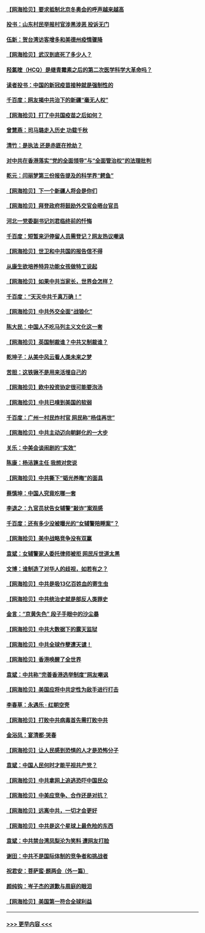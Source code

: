 #### [【网海拾贝】要求抵制北京冬奥会的呼声越来越高](../pages/nsc993/n12868962.md?t=04100452) 
#### [投书：山东村民举报村官涉黑涉恶 投诉无门](../pages/nsc993/n12869726.md?t=04100452) 
#### [伍新：贺台湾访客增多和美德州疫情骤降](../pages/nsc993/n12865651.md?t=04100452) 
#### [【网海拾贝】武汉到底死了多少人？](../pages/nsc993/n12863707.md?t=04100452) 
#### [羟氯喹（HCQ）是继青霉素之后的第二次医学科学大革命吗？](../pages/nsc993/n12638564.md?t=04100452) 
#### [读者投书：中国的新冠疫苗接种就是强制性的](../pages/nsc993/n12859932.md?t=04100452) 
#### [千百度：网友揭中共治下的新疆“毫无人权”](../pages/nsc993/n12858385.md?t=04100452) 
#### [【网海拾贝】打了中共国疫苗之后如何？](../pages/nsc993/n12857866.md?t=04100452) 
#### [曾慧燕：司马璐走入历史 功载千秋](../pages/nsc993/n12856996.md?t=04100452) 
#### [清竹：是执法 还是赤匪在抢劫？](../pages/nsc993/n12856952.md?t=04100452) 
#### [对中共在香港落实“党的全面领导”与“全面管治权”的法理批判](../pages/nsc993/n12856929.md?t=04100452) 
#### [乾元：闫丽梦第三份报告提及的科学界“鳄鱼”](../pages/nsc993/n12855985.md?t=04100452) 
#### [【网海拾贝】下一个新疆人将会是你们](../pages/nsc993/n12855864.md?t=04100452) 
#### [【网海拾贝】拜登政府将鼓励外交官会晤台官员](../pages/nsc993/n12853615.md?t=04100452) 
#### [河北一党委副书记刘君临终前的忏悔](../pages/nsc993/n12849420.md?t=04100452) 
#### [千百度：短暂来沪停留人员需登记？网友热议嘲讽](../pages/nsc993/n12853497.md?t=04100452) 
#### [【网海拾贝】世卫和中共国的报告信不得](../pages/nsc993/n12850902.md?t=04100452) 
#### [从康生欲培养特异功能女孩做特工说起](../pages/nsc993/n12849289.md?t=04100452) 
#### [【网海拾贝】如果中共当家长，世界会怎样？](../pages/nsc993/n12848436.md?t=04100452) 
#### [千百度：“天灭中共千真万确！”](../pages/nsc993/n12845659.md?t=04100452) 
#### [【网海拾贝】中共外交全面“战狼化”](../pages/nsc993/n12845607.md?t=04100452) 
#### [陈大民：中国人不吃马列主义文化这一套](../pages/nsc993/n12842496.md?t=04100452) 
#### [【网海拾贝】英国制裁谁？中共又制裁谁？](../pages/nsc993/n12840909.md?t=04100452) 
#### [乾坤子：从美中风云看人类未来之梦](../pages/nsc993/n12840590.md?t=04100452) 
#### [苦胆：这铁锹不是用来活埋自己的](../pages/nsc993/n12839512.md?t=04100452) 
#### [【网海拾贝】欧中投资协定很可能要泡汤](../pages/nsc993/n12835122.md?t=04100452) 
#### [【网海拾贝】中共已嗅到美国的软弱](../pages/nsc993/n12832411.md?t=04100452) 
#### [千百度：广州一村民炸村官 网民称“杨佳再世”](../pages/nsc993/n12832380.md?t=04100452) 
#### [【网海拾贝】中共主动迈向朝鲜化的一大步](../pages/nsc993/n12829887.md?t=04100452) 
#### [关乐：中美会谈闹剧的“实效”](../pages/nsc993/n12826698.md?t=04100452) 
#### [陈康：杨洁篪主任  我想对您说](../pages/nsc993/n12826609.md?t=04100452) 
#### [【网海拾贝】中共撕下“韬光养晦”的面具](../pages/nsc993/n12826459.md?t=04100452) 
#### [蔡慎坤：中国人究竟吃哪一套](../pages/nsc993/n12826010.md?t=04100452) 
#### [李退之：九官员状告女辅警“敲诈”案观感](../pages/nsc993/n12823984.md?t=04100452) 
#### [千百度：还有多少没被曝光的“女辅警陪睡案”？](../pages/nsc993/n12822136.md?t=04100452) 
#### [【网海拾贝】美中战略竞争没有双赢](../pages/nsc993/n12822105.md?t=04100452) 
#### [袁斌：女辅警家人委托律师被拒 网民斥世道太黑](../pages/nsc993/n12822004.md?t=04100452) 
#### [文博：谁制造了对华人的歧视，如若有之？](../pages/nsc993/n12821635.md?t=04100452) 
#### [【网海拾贝】中共是吸13亿百姓血的寄生虫](../pages/nsc993/n12819191.md?t=04100452) 
#### [【网海拾贝】中共统治史就是部反人类罪史](../pages/nsc993/n12816738.md?t=04100452) 
#### [金言：“京黄失色” 段子手眼中的沙尘暴](../pages/nsc993/n12815700.md?t=04100452) 
#### [【网海拾贝】中共大数据下的露天监狱](../pages/nsc993/n12811075.md?t=04100452) 
#### [【网海拾贝】中共全球作孽遭天谴！](../pages/nsc993/n12810258.md?t=04100452) 
#### [【网海拾贝】香港唤醒了全世界](../pages/nsc993/n12809100.md?t=04100452) 
#### [袁斌：中共称“完善香港选举制度”网友嘲讽](../pages/nsc993/n12808994.md?t=04100452) 
#### [【网海拾贝】美国应将中共定性为敌手进行打击](../pages/nsc993/n12806870.md?t=04100452) 
#### [李春草：永遇乐 · 红朝空壳](../pages/nsc993/n12805365.md?t=04100452) 
#### [【网海拾贝】打败中共病毒首先需打败中共](../pages/nsc993/n12803930.md?t=04100452) 
#### [金浴凤：宴清都‧哭春](../pages/nsc993/n12801601.md?t=04100452) 
#### [【网海拾贝】让人民感到恐惧的人才是恐怖分子](../pages/nsc993/n12799347.md?t=04100452) 
#### [袁斌：中国人民何时才能平视共产党？](../pages/nsc993/n12799306.md?t=04100452) 
#### [【网海拾贝】中共拿网上追逃恐吓中国民众](../pages/nsc993/n12796905.md?t=04100452) 
#### [【网海拾贝】中美应竞争、合作还是对抗？](../pages/nsc993/n12794675.md?t=04100452) 
#### [【网海拾贝】远离中共，一切才会更好](../pages/nsc993/n12793572.md?t=04100452) 
#### [【网海拾贝】中共是这个星球上最危险的东西](../pages/nsc993/n12791400.md?t=04100452) 
#### [袁斌：中共禁台湾凤梨沦为笑料 遭网友打脸](../pages/nsc993/n12791335.md?t=04100452) 
#### [谢田：中共不是国际体制的竞争者和挑战者](../pages/nsc993/n12791212.md?t=04100452) 
#### [祝君安：菩萨蛮·题两会（外一篇）](../pages/nsc993/n12786801.md?t=04100452) 
#### [颜纯钩：岑子杰的道歉与周庭的眼泪](../pages/nsc993/n12786775.md?t=04100452) 
#### [【网海拾贝】美国第一符合全球利益](../pages/nsc993/n12786666.md?t=04100452) 

----
#### [ >>> 更早内容 <<< ](../indexes/nsc993-earlier.md)
